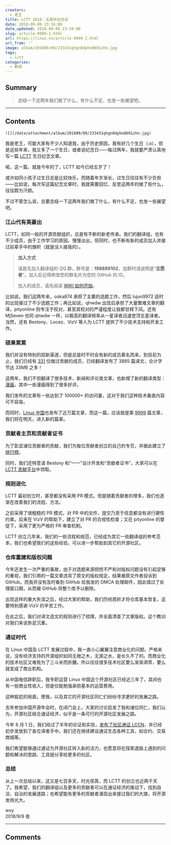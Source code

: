 ```yaml
---
creators:
  - 老王
title: LCTT 2018：五周年纪念日
date: 2018-09-09 23:34:00
date_updated: 2018-09-09 23:34:00
slug: article-9999-1.html
url: https://linux.cn/article-9999-1.html
url_from: ''
image: album/201809/09/233431qhgn0dpho8691zhn.jpg
tags:
  - lctt
categories:
  - 新闻
---
```


## Summary

> 总结一下这两年我们做了什么，有什么不足，也发一些展望吧。

***

<!-- more -->

## Contents

`![](/data/attachment/album/201809/09/233431qhgn0dpho8691zhn.jpg)`

我是老王，可能大家有不少人知道我，由于历史原因，我有好几个生日（;o），但是这些年来，我又多了一个生日，或者说纪念日——每过两年，我就要严肃认真地写一篇 [LCTT](https://linux.cn/lctt) 生日纪念文章。

喏，这一篇，就是今年的了，LCTT 如今已经五岁了！

或许如同小孩子过生日总是比较快乐，而随着年岁渐长，过生日往往有不少负担——比如说，每次写这篇纪念文章时，我就需要回忆、反思这两年的做了些什么，往往颇为汗颜。

不过不管怎么说，总要总结一下这两年我们做了什么，有什么不足，也发一些展望吧。

### 江山代有英豪出

LCTT，如同一般的开源贡献组织，总是有不断的新老传承。我们的翻译组，也有不少成员，由于工作学习的原因，慢慢淡出，但同时，也不断有新的成员加入并接过前辈手中的旗帜（就是没人接我的）。

> 
> **加入方式**
> 
> 
> 请首先加入翻译组的 QQ 群，群号是：**198889102**，加群时请说明是“**志愿者**”。加入后记得修改您的群名片为您的 GitHub 的 ID。
> 
> 
> 加入的成员，请先阅读 [WIKI 如何开始](https://github.com/LCTT/TranslateProject/wiki/01-%E5%A6%82%E4%BD%95%E5%BC%80%E5%A7%8B)。
> 
> 
> 

比如说，我们这两年来，oska874 承担了主要的选题工作，然后 lujun9972 适时的出现接过了不少选题工作；再比如说，qhwdw 出现后承担了大量繁难文章的翻译，pityonline 则专注于校对，甚至其校对的严谨程度让我都甘拜下风。还有 MjSeven 也同 qhwdw 一样，以极高的翻译频率从一星译者迅速登顶五星译者。当然，还有 Bestony、Locez、VizV 等人为 LCTT 提供了不少技术支持和开发工作。

### 硕果累累

我们并没有特别的招新渠道，但是总是时不时会有新的成员慕名而来，到目前为止，我们已经有 [331](https://linux.cn/lctt-list) 位做过贡献的成员，已经翻译发布了 3885 篇译文，合计字节达 33MB 之多！

这两年，我们不但翻译了很多技术、新闻和评论类文章，也新增了新的翻译类型：[漫画](https://linux.cn/talk/comic/)，其中一些漫画得到了很多好评。

我们发布的文章有一些达到了 100000+ 的访问量，这对于我们这种技术垂直内容可不容易。

而同时，[Linux 中国](https://linux.cn/)也发布了近万篇文章，而这一篇，应该就是第 [9999](https://linux.cn/article-9999-1.html) 篇文章，我们将在明天，进入新的篇章。

### 贡献者主页和贡献者证书

为了彰显诸位贡献者的贡献，我们为每位贡献者创立的自己的专页，并据此建立了[排行榜](https://linux.cn/lctt-list)。

同时，我们还特意请 Bestony 和“一一”设计开发和”贡献者证书”，大家可以在 [LCTT 贡献平台](https://lctt.linux.cn/)中领取。

### 规则进化

LCTT 最初创立时，甚至都没有采用 PR 模式。但是随着贡献者的增多，我们也逐渐在改善我们的流程、方法。

之前采用了很粗糙的 PR 模式，对 PR 中的文件、提交乃至于信息都没有进行硬性约束。后来在 VizV 的帮助下，建立了对 PR 的合规性检查；又在 pityonline 的督促下，采用了更为严格的 PR 审查机制。

LCTT 创立几年来，我们的一些流程和规范，已经成为其它一些翻译组的参考范本，我们也希望我们的这些经验，可以进一步帮助到其它的开源社区。

### 仓库重建和版权问题

今年还发生一次严重的事故，由于对选题来源把控不严和对版权问题没有引起足够的重视，我们引用的一篇文章违背了原文的版权规定，结果被原文作者投诉到 GitHub。而我并没有及时看到 GitHub 给我发的 DMCA 处理邮件，因此错过了处理窗口期，从而被 GitHub 将整个库予以删除。

出现这样的重大失误之后，经过大家的帮助，我们历经周折才将仓库基本恢复。这要特别感谢 VizV 的辛苦工作。

在此之后，我们对译文选文的规则进行了梳理，并全面清查了文章版权。这个教训对我们来说弥足沉重。

### 通证时代

在 Linux 中国及 LCTT 发展过程中，我一直小心翼翼注意商业化的问题。严格来说，没有经济支持的开源组织如同无根之木，无源之水，是长久不了的。而商业化的技术社区又难免为了三斗米而折腰。所以往往很多技术社区要么渐渐凋零，要么就变成了商业机构。

从中国电信辞职后，我专职运营 Linux 中国这个开源社区已经近三年了，其间也有一些商业性收入，但是仅能勉强承担基本的运营费用。

这种尴尬的局面，使我，以及其它的开源社区同仁们纷纷寻求更好的发展之路。

去年参加中国开源年会时，在闭门会上，大家的讨论启发了我和诸位同仁，我们认为，开源社区结合通证经济，似乎是一条可行的开源社区发展之路。

今年 8 月 1 日，我们经过了半年的论证和实验，[发布了社区通证 LCCN](https://linux.cn/article-9886-1.html)，并已经初步发放到了各位译者手中。我们还在继续建设通证生态各种工具，如合约、交易商城等。

我们希望能够通过通证为开源社区转入新的活力，也愿意将在探索道路上遇到的问题和解决的思路、工具链分享给更多的社区。

### 总结

从上一次总结以来，这又是七百多天，时光荏苒，而 LCTT 的创立也近两千天了。我希望，我们的翻译组以及更多的贡献者可以在通证经济的推动下，找到自洽、自治的发展道路；也希望能有更多的贡献者涌现出来接过我们的大旗，将开源发扬光大。

wxy  
 2018/9/9 夜

***

## Comments
